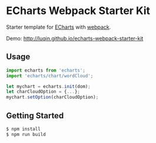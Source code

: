 # ECharts Webpack Starter Kit
Starter template for [ECharts](https://github.com/luqin/echarts) with [webpack](https://github.com/webpack/webpack). 

Demo: http://luqin.github.io/echarts-webpack-starter-kit

## Usage

```js
import echarts from 'echarts';
import 'echarts/chart/wordCloud';

let mychart = echarts.init(dom);
let charCloudOption = {...};
mychart.setOption(charCloudOption);
```

## Getting Started

```sh
$ npm install
$ npm run build
```
